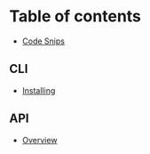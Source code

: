 # Table of contents

* [Code Snips](README.md)

## CLI

* [Installing](cli/installing.md)

## API

* [Overview](api/overview.md)

